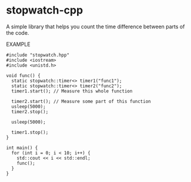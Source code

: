 # stopwatch-cpp
A simple library that helps you count the time difference between parts of the code.

EXAMPLE
```
#include "stopwatch.hpp"
#include <iostream>
#include <unistd.h>

void func() {
  static stopwatch::timer<> timer1("func1");
  static stopwatch::timer<> timer2("func2");
  timer1.start(); // Measure this whole function

  timer2.start(); // Measure some part of this function
  usleep(5000);
  timer2.stop();

  usleep(5000);

  timer1.stop();
}

int main() {
  for (int i = 0; i < 10; i++) {
    std::cout << i << std::endl;
    func();
  }
}
```
